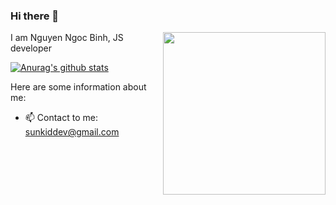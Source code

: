 ### Hi there 👋

<div>
  <img align='right' src="https://i.giphy.com/media/2A2E86WB23hVPzXFf7/giphy.webp" width='260'>

  I am Nguyen Ngoc Binh, JS developer

  [![Anurag's github stats](https://github-readme-stats.vercel.app/api?username=sunkid1995)](https://github.com/anuraghazra/github-readme-stats)

  <!-- [![Top Langs](https://github-readme-stats.vercel.app/api/top-langs/?username=anuraghazra&layout=compact)](https://github.com/anuraghazra/github-readme-stats) -->
</div>

Here are some information about me:
- 📫 Contact to me: sunkiddev@gmail.com

